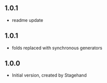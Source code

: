 ## 1.0.1

- readme update

## 1.0.1

- folds replaced with synchronous generators

## 1.0.0

- Initial version, created by Stagehand
